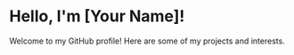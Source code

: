 # Hello, I'm [Your Name]!

Welcome to my GitHub profile! Here are some of my projects and interests.
